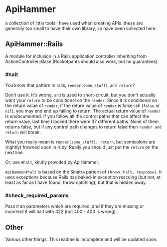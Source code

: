 # ApiHammer

a collection of little tools I have used when creating APIs. these are generally too small to have their own 
library, so have been collected here. 

## ApiHammer::Rails

A module for inclusion in a Rails application controller inheriting from ActionController::Base (Rocketpants 
should also work, but no guarantees). 

### #halt

You know that pattern in rails, `render(some_stuff) and return`? 

Don't use it. It's wrong. `and` is used to short-circuit, but you don't actually want your `return` to be conditional on the `render`. Since it is conditional on the return value of `render`, if the return value of `render` is false-ish (`false` or `nil`), you may end end up failing to return. The actual return value of `render` is undocumented. If you follow all the control paths that can affect the return value, last time I looked there were 37 different paths. None of them returns false, but if any control path changes to return false then `render and return` will break. 

What you really mean is `render(some_stuff); return`, but semicolons are (rightly) frowned upon 
in ruby. Really you should just put the `return` on the next line. 

Or, use `#halt`, kindly provided by ApiHammer.

`ApiHammer#halt` is based on the Sinatra pattern of `throw(:halt, response)`. It uses exceptions because Rails has baked-in exception rescuing (but not, at least as far as I have found, throw catching), but that is hidden away. 

### #check_required_params

Pass it an parameters which are required, and if they are missing or incorrect it will halt with 422 (not 400 - 400 is wrong). 

## Other

Various other things. This readme is incomplete and will be updated soon. 
